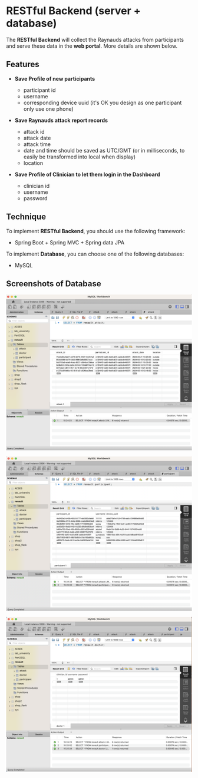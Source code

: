 # RESTful Backend (server + database)

The **RESTful Backend** will collect the Raynauds attacks from participants and serve these data in the **web portal**. More details are shown below.

## Features

- **Save Profile of new participants**
  - participant id
  - username
  - corresponding device uuid (it's OK you design as one participant only use one phone)

- **Save Raynauds attack report records**
  - attack id
  - attack date
  - attack time
  - date and time should be saved as UTC/GMT (or in milliseconds, to easily be transformed into local when display)
  - location

- **Save Profile of Clinician to let them login in the Dashboard**
  - clinician id
  - username
  - password

## Technique

To implement **RESTful Backend**, you should use the following framework:

- Spring Boot + Spring MVC + Spring data JPA

To implement **Database**, you can choose one of the following databases:

- MySQL

## Screenshots of Database

![Example Image](https://github.com/Pengfei-Y/renaultBackend/blob/main/img/%E6%88%AA%E5%B1%8F2024-05-21%20%E4%B8%8B%E5%8D%883.24.55.png)

![Example Image](https://github.com/Pengfei-Y/renaultBackend/blob/main/img/%E6%88%AA%E5%B1%8F2024-05-21%20%E4%B8%8B%E5%8D%883.25.21.png)

![Example Image](https://github.com/Pengfei-Y/renaultBackend/blob/main/img/%E6%88%AA%E5%B1%8F2024-05-21%20%E4%B8%8B%E5%8D%883.25.43.png)


